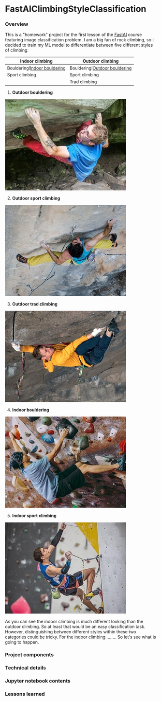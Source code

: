 # FastAIClimbingStyleClassification
### Overview
This is a "homework" project for the first lesson of the [FastAI](https://course19.fast.ai/) course featuring image classification problem. I am a big fan of rock climbing, so I decided to train my ML model to differentiate between five different styles of climbing:

| Indoor climbing  | Outdoor climbing |
| ------------- | ------------- |
| Bouldering\![Indoor bouldering](./Readme_files/Climbing_examples/indoor_bouldering.jpg) | Bouldering\![Outdoor bouldering](./Readme_files/Climbing_examples/outdoor_bouldering.jpg) |
| Sport climbing | Sport climbing |
| | Trad climbing |

1) __Outdoor bouldering__

![Outdoor bouldering](./Readme_files/Climbing_examples/outdoor_bouldering.jpg)

2) __Outdoor sport climbing__

![Outdoor sport climbing](./Readme_files/Climbing_examples/outdoor_sport_climbing.jpg)

3) __Outdoor trad climbing__

![Outdoor trad climbing](./Readme_files/Climbing_examples/outdoor_trad_climbing.jpg)

4) __Indoor bouldering__

![Indoor bouldering](./Readme_files/Climbing_examples/indoor_bouldering.jpg)

5) __Indoor sport climbing__

![Indoor sport climbing](./Readme_files/Climbing_examples/indoor_sport_climbing.jpg)

As you can see the indoor climbing is much different looking than the outdoor climbing. So at least that would be an easy classification task. However, distinguishing between different styles within these two categories could be tricky. For the indoor climbing ........ So let's see what is going to happen.

### Project components

### Technical details

### Jupyter notebook contents

### Lessons learned